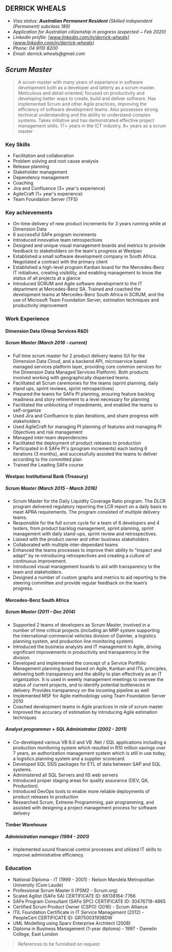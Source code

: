 ## DERRICK WHEALS

 * _Visa status: **Australian Permanent Resident** (Skilled independent (Permanent) subclass 189)_ 
 * _Application for Australian citizenship in progress (expected ~ Feb 2020)_
 * _LinkedIn profile: [www.linkedin.com/in/derrick-wheals](www.linkedin.com/in/derrick-wheals)_
 * _Phone: 04 9110 8200_
 * _Email: derrick.wheals@gmail.com_

## _Scrum Master_

> A scrum master with many years of experience in software development both as a developer and latterly as a scrum master. Meticulous and detail oriented; focused on productivity and developing better ways to create, build and deliver software. Has implemented Scrum and other Agile practices, improving the efficiency of software development teams. Also possesses strong technical understanding and the ability to understand complex systems. Takes initiative and has demonstrated effective project management skills.
>  17+ years in the ICT industry,  8+ years as a scrum master

### Key Skills

- Facilitation and collaboration
- Problem solving and root cause analysis
- Release planning
- Stakeholder management
- Dependency management  
- Coaching
- Jira and Confluence (3+ year's experience)
- AgileCraft (1+ year's experience)
- Team Foundation Server (TFS)

### Key achievements

- On-time delivery of new product increments for 3 years running while at Dimension Data
- 6 successful SAFe program increments
- Introduced innovative team retrospectives
- Designed and unique visual management boards and metrics to provide feedback to stakeholders on the team's progress at Westpac
- Established a small software development company in South Africa. Negotiated a contract with the primary client
- Established a high-level program Kanban board for the Mercedes-Benz IT initiatives, creating visibility, and enabling  management to know the status of all projects at a glance
- Introduced SCRUM and Agile software development to the IT department at Mercedes-Benz SA. Trained and coached the development teams at Mercedes-Benz South Africa in SCRUM, and the use of Microsoft Team Foundation Server, estimation techniques and productivity improvement

### Work Experience

#### Dimension Data (Group Services R&D)

##### Scrum Master (March 2016 - current)

- Full time scrum master for 2 product delivery teams (UI for the Dimension Data Cloud, and a backend API, microservice based managed services platform layer, providing core common services for the Dimension Data Managed Services Platform). Both products involved working with geographically dispersed teams.
- Facilitated all Scrum ceremonies for the teams (sprint planning, daily stand ups, sprint reviews, sprint retrospectives)
- Prepared the teams for SAFe PI planning, ensuring feature backlog readiness and story refinement to a level necessary for planning 
- Facilitated the unblocking of impediments, and enabled the teams to self-organize
- Used Jira and Confluence to plan iterations, and share progress with stakeholders
- Used AgileCraft for managing PI planning of features and managing PI Objectives and risk management
- Managed inter-team dependencies
- Facilitated the deployment of product releases to production
- Participated in 6 SAFe PI's (program increments) each lasting 6 iterations (3 months), and successfully assisted the teams to deliver according to the committed plan
- Trained the Leading SAFe course 

#### Westpac Institutional Bank (Treasury)

##### Scrum Master (March 2015 – March 2016)

- Scrum Master for the Daily Liquidity Coverage Ratio program. The DLCR program delivered regulatory reporting the LCR report on a daily basis to meet APRA requirements. The program consisted of multiple delivery teams.
- Responsible for the full scrum cycle for a team of 6 developers and 4 testers, from product backlog management, sprint planning, sprint management with daily stand-ups, sprint review and retrospectives.
- Liaised with the product owner and other business stakeholders
- Collaborated with multiple inter-dependant teams
- Enhanced the teams processes to improve their ability to "inspect and adapt" by re-introducing retrospectives and creating a culture of continuous improvement.
- Introduced visual management boards to aid with transparency to the team and stakeholders.
- Designed a number of custom graphs and metrics to aid reporting to the steering committee and provide regular feedback on the team’s progress.

#### Mercedes-Benz South Africa

##### Scrum Master (2011 – Dec 2014)

- Supported 2 teams of developers as Scrum Master, involved in a number of time critical projects (including an MRP system supporting the international commercial vehicles division of Daimler, a logistics  planning system, and production line monitoring system)
- Introduced the business analysts and IT management to Agile, driving significant improvements in productivity and transparency in the division.
- Developed and implemented the concept of a Service Portfolio Management planning board based on Agile, Kanban and ITIL principles, delivering both transparency and the ability to plan effectively as an IT organization. It is used in weekly management meetings to oversee the status  of current projects, and to identify potential bottlenecks in delivery. Provides transparency on the incoming pipeline as well
- Implemented MSF for Agile methodology using Team Foundation Server 2010
- Coached development teams in Agile practices in role of scrum master
- Improved the accuracy of estimation by introducing Agile  estimation techniques

##### Analyst programmer + SQL Administrator (2002 - 2011)

- Co-developed various VB 6.0 and VB .Net / SQL applications including a production monitoring system  which resulted in R10 million savings over 7 years, an authorization management system which is still in use today,  a logistics planning system and a supplier scorecard.
- Developed SQL SSIS packages for ETL of data between SAP and SQL systems.
- Administered all SQL Servers and IIS web servers
- Introduced proper staging areas for quality assurance (DEV, QA, Production). 
- Introduced DevOps tools to enable more reliable deployments of product releases to production
- Researched Scrum, Extreme Programming, pair programming, and assisted with designing a project management process for software delivery

#### Timber Warehouse

##### Administration manager (1994 - 2001)

- Implemented sound financial control processes and utilized IT skills to improve administrative efficiency.

### Education

* National Diploma - IT (1999 - 2001) - Nelson Mandela Metropolitan University (Cum Laude)
* Professional Scrum Master II (PSM2 - Scrum.org)
* Scaled Agilist (SAFe SA) CERTIFICATE ID: 66138164-7766
* SAFe Program Consultant (SAFe SPC) CERTIFICATE ID: 30476718-4865
* Certified Scrum Product Owner (CSPO) (2016) - Scrum Alliance
* ITIL Foundation Certificate in IT Service Management  (2012) - PeopleCert CERTIFICATE ID: GR750031938DW 
* UML Modelling using Sparx Enterprise Architect (2008)
* Diploma in Business Management (1-year diploma) - 1997 - Damelin College, East London

> References to be furnished on request
